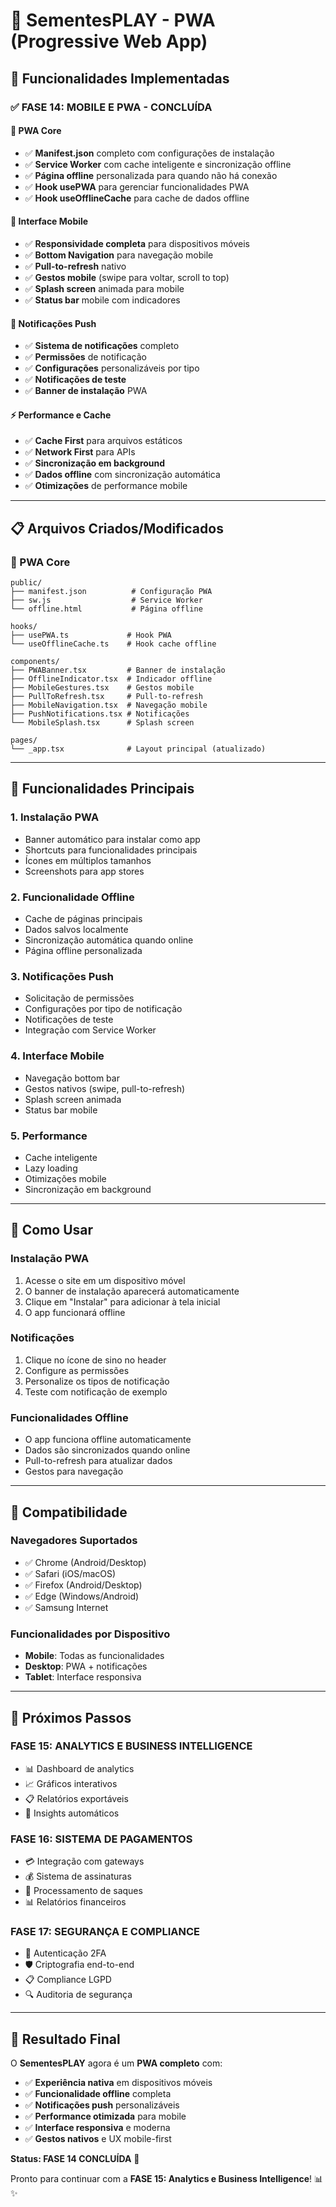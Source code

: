 # 📱 SementesPLAY - PWA (Progressive Web App)

## 🚀 Funcionalidades Implementadas

### ✅ **FASE 14: MOBILE E PWA - CONCLUÍDA**

#### **🔧 PWA Core**
- ✅ **Manifest.json** completo com configurações de instalação
- ✅ **Service Worker** com cache inteligente e sincronização offline
- ✅ **Página offline** personalizada para quando não há conexão
- ✅ **Hook usePWA** para gerenciar funcionalidades PWA
- ✅ **Hook useOfflineCache** para cache de dados offline

#### **📱 Interface Mobile**
- ✅ **Responsividade completa** para dispositivos móveis
- ✅ **Bottom Navigation** para navegação mobile
- ✅ **Pull-to-refresh** nativo
- ✅ **Gestos mobile** (swipe para voltar, scroll to top)
- ✅ **Splash screen** animada para mobile
- ✅ **Status bar** mobile com indicadores

#### **🔔 Notificações Push**
- ✅ **Sistema de notificações** completo
- ✅ **Permissões** de notificação
- ✅ **Configurações** personalizáveis por tipo
- ✅ **Notificações de teste**
- ✅ **Banner de instalação** PWA

#### **⚡ Performance e Cache**
- ✅ **Cache First** para arquivos estáticos
- ✅ **Network First** para APIs
- ✅ **Sincronização em background**
- ✅ **Dados offline** com sincronização automática
- ✅ **Otimizações** de performance mobile

---

## 📋 Arquivos Criados/Modificados

### **📁 PWA Core**
```
public/
├── manifest.json          # Configuração PWA
├── sw.js                  # Service Worker
└── offline.html           # Página offline

hooks/
├── usePWA.ts             # Hook PWA
└── useOfflineCache.ts    # Hook cache offline

components/
├── PWABanner.tsx         # Banner de instalação
├── OfflineIndicator.tsx  # Indicador offline
├── MobileGestures.tsx    # Gestos mobile
├── PullToRefresh.tsx     # Pull-to-refresh
├── MobileNavigation.tsx  # Navegação mobile
├── PushNotifications.tsx # Notificações
└── MobileSplash.tsx      # Splash screen

pages/
└── _app.tsx              # Layout principal (atualizado)
```

---

## 🎯 Funcionalidades Principais

### **1. Instalação PWA**
- Banner automático para instalar como app
- Shortcuts para funcionalidades principais
- Ícones em múltiplos tamanhos
- Screenshots para app stores

### **2. Funcionalidade Offline**
- Cache de páginas principais
- Dados salvos localmente
- Sincronização automática quando online
- Página offline personalizada

### **3. Notificações Push**
- Solicitação de permissões
- Configurações por tipo de notificação
- Notificações de teste
- Integração com Service Worker

### **4. Interface Mobile**
- Navegação bottom bar
- Gestos nativos (swipe, pull-to-refresh)
- Splash screen animada
- Status bar mobile

### **5. Performance**
- Cache inteligente
- Lazy loading
- Otimizações mobile
- Sincronização em background

---

## 🔧 Como Usar

### **Instalação PWA**
1. Acesse o site em um dispositivo móvel
2. O banner de instalação aparecerá automaticamente
3. Clique em "Instalar" para adicionar à tela inicial
4. O app funcionará offline

### **Notificações**
1. Clique no ícone de sino no header
2. Configure as permissões
3. Personalize os tipos de notificação
4. Teste com notificação de exemplo

### **Funcionalidades Offline**
- O app funciona offline automaticamente
- Dados são sincronizados quando online
- Pull-to-refresh para atualizar dados
- Gestos para navegação

---

## 📱 Compatibilidade

### **Navegadores Suportados**
- ✅ Chrome (Android/Desktop)
- ✅ Safari (iOS/macOS)
- ✅ Firefox (Android/Desktop)
- ✅ Edge (Windows/Android)
- ✅ Samsung Internet

### **Funcionalidades por Dispositivo**
- **Mobile**: Todas as funcionalidades
- **Desktop**: PWA + notificações
- **Tablet**: Interface responsiva

---

## 🚀 Próximos Passos

### **FASE 15: ANALYTICS E BUSINESS INTELLIGENCE**
- 📊 Dashboard de analytics
- 📈 Gráficos interativos
- 📋 Relatórios exportáveis
- 🧠 Insights automáticos

### **FASE 16: SISTEMA DE PAGAMENTOS**
- 💳 Integração com gateways
- 💰 Sistema de assinaturas
- 🏦 Processamento de saques
- 📊 Relatórios financeiros

### **FASE 17: SEGURANÇA E COMPLIANCE**
- 🔐 Autenticação 2FA
- 🛡️ Criptografia end-to-end
- 📋 Compliance LGPD
- 🔍 Auditoria de segurança

---

## 🎉 Resultado Final

O **SementesPLAY** agora é um **PWA completo** com:

- ✅ **Experiência nativa** em dispositivos móveis
- ✅ **Funcionalidade offline** completa
- ✅ **Notificações push** personalizáveis
- ✅ **Performance otimizada** para mobile
- ✅ **Interface responsiva** e moderna
- ✅ **Gestos nativos** e UX mobile-first

**Status: FASE 14 CONCLUÍDA** 🎯

Pronto para continuar com a **FASE 15: Analytics e Business Intelligence**! 📊✨ 